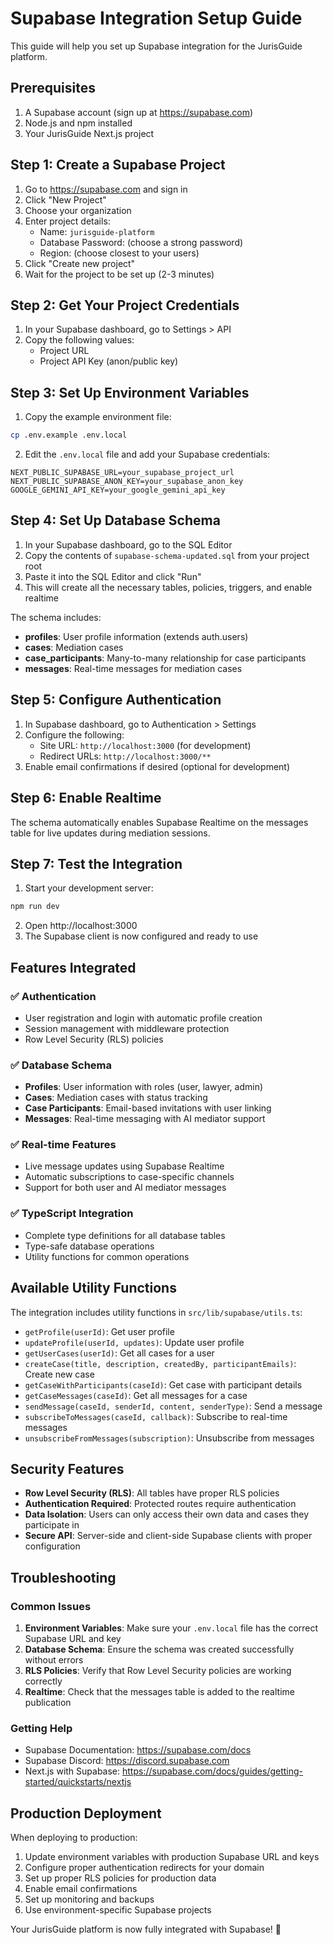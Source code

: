 # Supabase Integration Setup Guide

This guide will help you set up Supabase integration for the JurisGuide platform.

## Prerequisites

1. A Supabase account (sign up at https://supabase.com)
2. Node.js and npm installed
3. Your JurisGuide Next.js project

## Step 1: Create a Supabase Project

1. Go to https://supabase.com and sign in
2. Click "New Project"
3. Choose your organization
4. Enter project details:
   - Name: `jurisguide-platform`
   - Database Password: (choose a strong password)
   - Region: (choose closest to your users)
5. Click "Create new project"
6. Wait for the project to be set up (2-3 minutes)

## Step 2: Get Your Project Credentials

1. In your Supabase dashboard, go to Settings > API
2. Copy the following values:
   - Project URL
   - Project API Key (anon/public key)

## Step 3: Set Up Environment Variables

1. Copy the example environment file:
```bash
cp .env.example .env.local
```

2. Edit the `.env.local` file and add your Supabase credentials:
```env
NEXT_PUBLIC_SUPABASE_URL=your_supabase_project_url
NEXT_PUBLIC_SUPABASE_ANON_KEY=your_supabase_anon_key
GOOGLE_GEMINI_API_KEY=your_google_gemini_api_key
```

## Step 4: Set Up Database Schema

1. In your Supabase dashboard, go to the SQL Editor
2. Copy the contents of `supabase-schema-updated.sql` from your project root
3. Paste it into the SQL Editor and click "Run"
4. This will create all the necessary tables, policies, triggers, and enable realtime

The schema includes:
- **profiles**: User profile information (extends auth.users)
- **cases**: Mediation cases
- **case_participants**: Many-to-many relationship for case participants
- **messages**: Real-time messages for mediation cases

## Step 5: Configure Authentication

1. In Supabase dashboard, go to Authentication > Settings
2. Configure the following:
   - Site URL: `http://localhost:3000` (for development)
   - Redirect URLs: `http://localhost:3000/**`
3. Enable email confirmations if desired (optional for development)

## Step 6: Enable Realtime

The schema automatically enables Supabase Realtime on the messages table for live updates during mediation sessions.

## Step 7: Test the Integration

1. Start your development server:
```bash
npm run dev
```

2. Open http://localhost:3000
3. The Supabase client is now configured and ready to use

## Features Integrated

### ✅ Authentication
- User registration and login with automatic profile creation
- Session management with middleware protection
- Row Level Security (RLS) policies

### ✅ Database Schema
- **Profiles**: User information with roles (user, lawyer, admin)
- **Cases**: Mediation cases with status tracking
- **Case Participants**: Email-based invitations with user linking
- **Messages**: Real-time messaging with AI mediator support

### ✅ Real-time Features
- Live message updates using Supabase Realtime
- Automatic subscriptions to case-specific channels
- Support for both user and AI mediator messages

### ✅ TypeScript Integration
- Complete type definitions for all database tables
- Type-safe database operations
- Utility functions for common operations

## Available Utility Functions

The integration includes utility functions in `src/lib/supabase/utils.ts`:

- `getProfile(userId)`: Get user profile
- `updateProfile(userId, updates)`: Update user profile
- `getUserCases(userId)`: Get all cases for a user
- `createCase(title, description, createdBy, participantEmails)`: Create new case
- `getCaseWithParticipants(caseId)`: Get case with participant details
- `getCaseMessages(caseId)`: Get all messages for a case
- `sendMessage(caseId, senderId, content, senderType)`: Send a message
- `subscribeToMessages(caseId, callback)`: Subscribe to real-time messages
- `unsubscribeFromMessages(subscription)`: Unsubscribe from messages

## Security Features

- **Row Level Security (RLS)**: All tables have proper RLS policies
- **Authentication Required**: Protected routes require authentication
- **Data Isolation**: Users can only access their own data and cases they participate in
- **Secure API**: Server-side and client-side Supabase clients with proper configuration

## Troubleshooting

### Common Issues

1. **Environment Variables**: Make sure your `.env.local` file has the correct Supabase URL and key
2. **Database Schema**: Ensure the schema was created successfully without errors
3. **RLS Policies**: Verify that Row Level Security policies are working correctly
4. **Realtime**: Check that the messages table is added to the realtime publication

### Getting Help

- Supabase Documentation: https://supabase.com/docs
- Supabase Discord: https://discord.supabase.com
- Next.js with Supabase: https://supabase.com/docs/guides/getting-started/quickstarts/nextjs

## Production Deployment

When deploying to production:

1. Update environment variables with production Supabase URL and keys
2. Configure proper authentication redirects for your domain
3. Set up proper RLS policies for production data
4. Enable email confirmations
5. Set up monitoring and backups
6. Use environment-specific Supabase projects

Your JurisGuide platform is now fully integrated with Supabase! 🎉